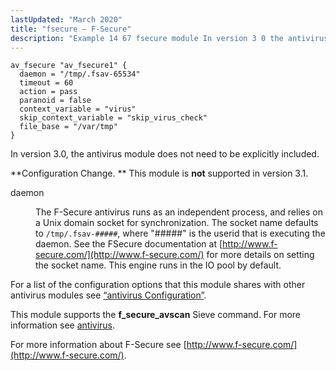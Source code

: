 ```yaml
---
lastUpdated: "March 2020"
title: "fsecure – F-Secure"
description: "Example 14 67 fsecure module In version 3 0 the antivirus module does not need to be explicitly included Configuration Change This module is not supported in version 3 1 daemon The F Secure antivirus runs as an independent process and relies on a Unix domain socket for synchronization The..."
---
```


<a name="idp20034656"></a> <a name="idp20036288"></a> 


```
av_fsecure "av_fsecure1" {
  daemon = "/tmp/.fsav-65534"
  timeout = 60
  action = pass
  paranoid = false
  context_variable = "virus"
  skip_context_variable = "skip_virus_check"
  file_base = "/var/tmp"
}
```

In version 3.0, the antivirus module does not need to be explicitly included.

**Configuration Change. ** This module is **not** supported in version 3.1.

<dl class="variablelist">

<dt>daemon</dt>

<dd>

The F-Secure antivirus runs as an independent process, and relies on a Unix domain socket for synchronization. The socket name defaults to `/tmp/.fsav-#####`, where "#####" is the userid that is executing the daemon. See the FSecure documentation at [http://www.f-secure.com/](http://www.f-secure.com/) for more details on setting the socket name. This engine runs in the IO pool by default.

</dd>

</dl>

For a list of the configuration options that this module shares with other antivirus modules see [“antivirus Configuration”](/momentum/3/3-reference/3-reference-modules-antivirus#modules.antivirus.configuration).

This module supports the **f_secure_avscan** Sieve command. For more information see [antivirus](/momentum/3/3-reference/sieve-ref-antivirus).

For more information about F-Secure see [http://www.f-secure.com/](http://www.f-secure.com/).